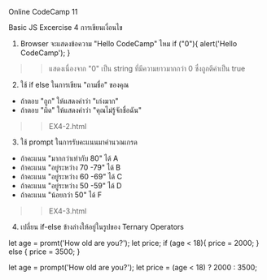 Online CodeCamp 11

Basic JS Excercise 4 การเขียนเงื่อนไข
1. Browser จะแสดงข้อความ "Hello CodeCamp" ไหม
if ("0"){
    alert('Hello CodeCamp');
}

>> แสดงเนื่องจาก "0" เป็น string ที่มีความยาวมากกว่า 0 ซึ่งถูกตีค่าเป็น true

2. ใช้ if else ในการเขียน "ถามชื่อ" ของคุณ
- ถ้าตอบ "ถูก" ให้แสดงคำว่า "เก่งมาก"
- ถ้าตอบ "ผิด" ให้แสดงคำว่า "คุณไม่รู้จักชื่อฉัน"

>>EX4-2.html

3. ใช้ prompt ในการรับคะแนนมาคำนวณเกรด
- ถ้าคะแนน "มากกว่าเท่ากับ 80" ได้ A
- ถ้าคะแนน "อยู่ระหว่าง 70 -79" ได้ B
- ถ้าคะแนน "อยู่ระหว่าง 60 -69" ได้ C
- ถ้าคะแนน "อยู่ระหว่าง 50 -59" ได้ D
- ถ้าคะแนน "น้อยกว่า 50" ได้ F

>>EX4-3.html

4. เปลี่ยน if-else ข้างล่างให้อยู่ในรูปของ Ternary Operators

let age = promt('How old are you?');
let price;
if (age < 18){
    price = 2000;
} else {
    price = 3500;
}

>>
let age = prompt('How old are you?');
let price = (age < 18) ? 2000 : 3500;